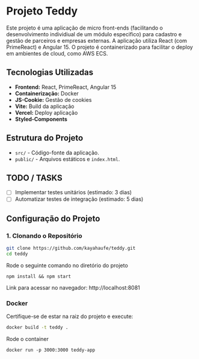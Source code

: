 # Projeto Teddy

Este projeto é uma aplicação de micro front-ends (facilitando o desenvolvimento individiual de um módulo especifico) para cadastro e gestão de parceiros e empresas externas. A aplicação utiliza React (com PrimeReact) e Angular 15. O projeto é containerizado para facilitar o deploy em ambientes de cloud, como AWS ECS.

## Tecnologias Utilizadas

- **Frontend:** React, PrimeReact, Angular 15
- **Containerização:** Docker
- **JS-Cookie:** Gestão de cookies
- **Vite:** Build da aplicação
- **Vercel:** Deploy aplicação
- **Styled-Components**

## Estrutura do Projeto

- `src/` - Código-fonte da aplicação.
- `public/` - Arquivos estáticos e `index.html`.

## TODO / TASKS
- [ ] Implementar testes unitários (estimado: 3 dias)
- [ ] Automatizar testes de integração (estimado: 5 dias)

## Configuração do Projeto

### 1. Clonando o Repositório

```sh
git clone https://github.com/kayahaufe/teddy.git
cd teddy
```

Rode o seguinte comando no diretório do projeto

```
npm install && npm start
```

Link para acessar no navegador: http://localhost:8081

### Docker

Certifique-se de estar na raiz do projeto e execute:

```sh
docker build -t teddy .
```

Rode o container

```
docker run -p 3000:3000 teddy-app

```